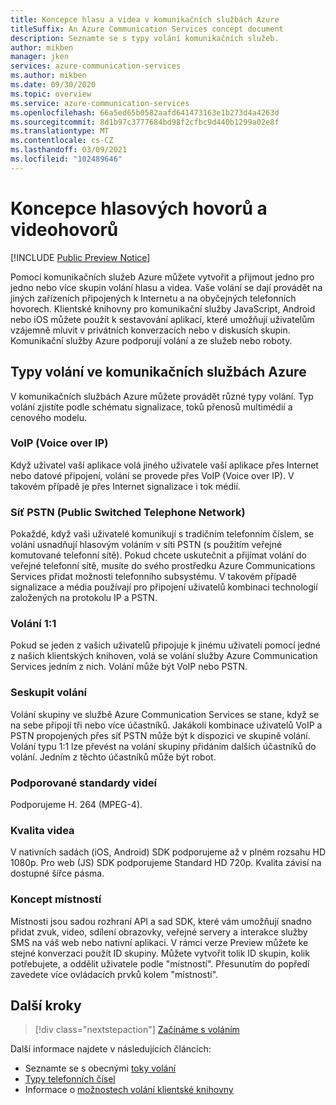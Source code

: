```yaml
---
title: Koncepce hlasu a videa v komunikačních službách Azure
titleSuffix: An Azure Communication Services concept document
description: Seznamte se s typy volání komunikačních služeb.
author: mikben
manager: jken
services: azure-communication-services
ms.author: mikben
ms.date: 09/30/2020
ms.topic: overview
ms.service: azure-communication-services
ms.openlocfilehash: 66a5ed65b0582aafd641473163e1b273d4a4263d
ms.sourcegitcommit: 8d1b97c3777684bd98f2cfbc9d440b1299a02e8f
ms.translationtype: MT
ms.contentlocale: cs-CZ
ms.lasthandoff: 03/09/2021
ms.locfileid: "102489646"
---
```

# <a name="voice-and-video-concepts"></a>Koncepce hlasových hovorů a videohovorů

[!INCLUDE [Public Preview Notice](../../includes/public-preview-include.md)]


Pomocí komunikačních služeb Azure můžete vytvořit a přijmout jedno pro jedno nebo více skupin volání hlasu a videa. Vaše volání se dají provádět na jiných zařízeních připojených k Internetu a na obyčejných telefonních hovorech. Klientské knihovny pro komunikační služby JavaScript, Android nebo iOS můžete použít k sestavování aplikací, které umožňují uživatelům vzájemně mluvit v privátních konverzacích nebo v diskusích skupin. Komunikační služby Azure podporují volání a ze služeb nebo roboty.

## <a name="call-types-in-azure-communication-services"></a>Typy volání ve komunikačních službách Azure

V komunikačních službách Azure můžete provádět různé typy volání. Typ volání zjistíte podle schématu signalizace, toků přenosů multimédií a cenového modelu.

### <a name="voice-over-ip-voip"></a>VoIP (Voice over IP)

Když uživatel vaší aplikace volá jiného uživatele vaší aplikace přes Internet nebo datové připojení, volání se provede přes VoIP (Voice over IP). V takovém případě je přes Internet signalizace i tok médií.

### <a name="public-switched-telephone-network-pstn"></a>Síť PSTN (Public Switched Telephone Network)

Pokaždé, když vaši uživatelé komunikují s tradičním telefonním číslem, se volání usnadňují hlasovým voláním v síti PSTN (s použitím veřejné komutované telefonní sítě). Pokud chcete uskutečnit a přijímat volání do veřejné telefonní sítě, musíte do svého prostředku Azure Communications Services přidat možnosti telefonního subsystému. V takovém případě signalizace a média používají pro připojení uživatelů kombinaci technologií založených na protokolu IP a PSTN.

### <a name="one-to-one-call"></a>Volání 1:1

Pokud se jeden z vašich uživatelů připojuje k jinému uživateli pomocí jedné z našich klientských knihoven, volá se volání služby Azure Communication Services jedním z nich. Volání může být VoIP nebo PSTN.

### <a name="group-call"></a>Seskupit volání

Volání skupiny ve službě Azure Communication Services se stane, když se na sebe připojí tři nebo více účastníků. Jakákoli kombinace uživatelů VoIP a PSTN propojených přes síť PSTN může být k dispozici ve skupině volání. Volání typu 1:1 lze převést na volání skupiny přidáním dalších účastníků do volání. Jedním z těchto účastníků může být robot.

### <a name="supported-video-standards"></a>Podporované standardy videí
Podporujeme H. 264 (MPEG-4).

### <a name="video-quality"></a>Kvalita videa
V nativních sadách (iOS, Android) SDK podporujeme až v plném rozsahu HD 1080p. Pro web (JS) SDK podporujeme Standard HD 720p. Kvalita závisí na dostupné šířce pásma.

### <a name="rooms-concept"></a>Koncept místností
Místnosti jsou sadou rozhraní API a sad SDK, které vám umožňují snadno přidat zvuk, video, sdílení obrazovky, veřejné servery a interakce služby SMS na váš web nebo nativní aplikaci.
V rámci verze Preview můžete ke stejné konverzaci použít ID skupiny. Můžete vytvořit tolik ID skupin, kolik potřebujete, a oddělit uživatele podle "místností". Přesunutím do popředí zavedete více ovládacích prvků kolem "místností".

## <a name="next-steps"></a>Další kroky

> [!div class="nextstepaction"]
> [Začínáme s voláním](../../quickstarts/voice-video-calling/getting-started-with-calling.md)

Další informace najdete v následujících článcích:
- Seznamte se s obecnými [toky volání](../call-flows.md)
- [Typy telefonních čísel](../telephony-sms/plan-solution.md)
- Informace o [možnostech volání klientské knihovny](../voice-video-calling/calling-sdk-features.md)
